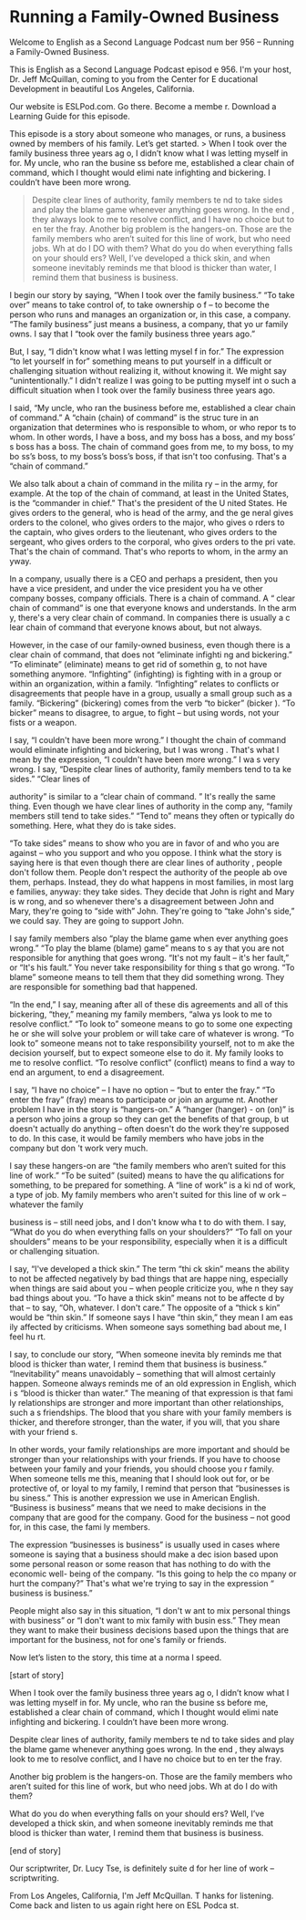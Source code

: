 # Running a Family-Owned Business

Welcome to English as a Second Language Podcast num ber 956 – Running a Family-Owned Business.

This is English as a Second Language Podcast episod e 956. I'm your host, Dr. Jeff McQuillan, coming to you from the Center for E ducational Development in beautiful Los Angeles, California.

Our website is ESLPod.com. Go there. Become a membe r. Download a Learning Guide for this episode.

This episode is a story about someone who manages, or runs, a business owned by members of his family. Let’s get started.  > When I took over the family business three years ag o, I didn’t know what I was letting myself in for. My uncle, who ran the busine ss before me, established a clear chain of command, which I thought would elimi nate infighting and bickering. I couldn’t have been more wrong.
> Despite clear lines of authority, family members te nd to take sides and play the blame game whenever anything goes wrong. In the end , they always look to me to resolve conflict, and I have no choice but to en ter the fray.
> Another big problem is the hangers-on. Those are the family members who aren’t suited for this line of work, but who need jobs. Wh at do I DO with them?
> What do you do when everything falls on your should ers? Well, I’ve developed a thick skin, and when someone inevitably reminds me that blood is thicker than water, I remind them that business is business.

I begin our story by saying, “When I took over the family business.” “To take over” means to take control of, to take ownership o f – to become the person who runs and manages an organization or, in this case, a company. “The family business” just means a business, a company, that yo ur family owns. I say that I “took over the family business three years ago.”

But, I say, “I didn't know what I was letting mysel f in for.” The expression “to let yourself in for” something means to put yourself in  a difficult or challenging situation without realizing it, without knowing it.  We might say “unintentionally.” I didn't realize I was going to be putting myself int o such a difficult situation when I took over the family business three years ago.

I said, “My uncle, who ran the business before me, established a clear chain of command.” A “chain (chain) of command” is the struc ture in an organization that determines who is responsible to whom, or who repor ts to whom. In other words, I have a boss, and my boss has a boss, and my boss’ s boss has a boss. The chain of command goes from me, to my boss, to my bo ss’s boss, to my boss’s boss’s boss, if that isn't too confusing. That's a “chain of command.”

We also talk about a chain of command in the milita ry – in the army, for example. At the top of the chain of command, at least in the  United States, is the “commander in chief.” That's the president of the U nited States. He gives orders to the general, who is head of the army, and the ge neral gives orders to the colonel, who gives orders to the major, who gives o rders to the captain, who gives orders to the lieutenant, who gives orders to  the sergeant, who gives orders to the corporal, who gives orders to the pri vate. That's the chain of command. That's who reports to whom, in the army an yway.

In a company, usually there is a CEO and perhaps a president, then you have a vice president, and under the vice president you ha ve other company bosses, company officials. There is a chain of command. A “ clear chain of command” is one that everyone knows and understands. In the arm y, there's a very clear chain of command. In companies there is usually a c lear chain of command that everyone knows about, but not always.

However, in the case of our family-owned business, even though there is a clear chain of command, that does not “eliminate infighti ng and bickering.” “To eliminate” (eliminate) means to get rid of somethin g, to not have something anymore. “Infighting” (infighting) is fighting with in a group or within an organization, within a family. “Infighting” relates  to conflicts or disagreements that people have in a group, usually a small group such as a family. “Bickering” (bickering) comes from the verb “to bicker” (bicker ). “To bicker” means to disagree, to argue, to fight – but using words, not  your fists or a weapon.

I say, “I couldn't have been more wrong.” I thought  the chain of command would eliminate infighting and bickering, but I was wrong . That's what I mean by the expression, “I couldn't have been more wrong.” I wa s very wrong. I say, “Despite clear lines of authority, family members tend to ta ke sides.” “Clear lines of

authority” is similar to a “clear chain of command. ” It's really the same thing. Even though we have clear lines of authority in the comp any, “family members still tend to take sides.” “Tend to” means they often or typically do something. Here, what they do is take sides.

“To take sides” means to show who you are in favor of and who you are against – who you support and who you oppose. I think what the story is saying here is that even though there are clear lines of authority , people don't follow them. People don't respect the authority of the people ab ove them, perhaps. Instead, they do what happens in most families, in most larg e families, anyway: they take sides. They decide that John is right and Mary is w rong, and so whenever there's a disagreement between John and Mary, they're going  to “side with” John. They're going to “take John's side,” we could say. They are going to support John.

I say family members also “play the blame game when ever anything goes wrong.” “To play the blame (blame) game” means to s ay that you are not responsible for anything that goes wrong. “It's not  my fault – it's her fault,” or “It's his fault.” You never take responsibility for thing s that go wrong. “To blame” someone means to tell them that they did something wrong. They are responsible for something bad that happened.

“In the end,” I say, meaning after all of these dis agreements and all of this bickering, “they,” meaning my family members, “alwa ys look to me to resolve conflict.” “To look to” someone means to go to some one expecting he or she will solve your problem or will take care of whatever is  wrong. “To look to” someone means not to take responsibility yourself, not to m ake the decision yourself, but to expect someone else to do it. My family looks to  me to resolve conflict. “To resolve conflict” (conflict) means to find a way to  end an argument, to end a disagreement.

I say, “I have no choice” – I have no option – “but  to enter the fray.” “To enter the fray” (fray) means to participate or join an argume nt. Another problem I have in the story is “hangers-on.” A “hanger (hanger) - on (on)” is a person who joins a group so they can get the benefits of that group, b ut doesn't actually do anything – often doesn't do the work they're supposed to do.  In this case, it would be family members who have jobs in the company but don 't work very much.

I say these hangers-on are “the family members who aren’t suited for this line of work.” “To be suited” (suited) means to have the qu alifications for something, to be prepared for something. A “line of work” is a ki nd of work, a type of job. My family members who aren't suited for this line of w ork – whatever the family

business is – still need jobs, and I don't know wha t to do with them. I say, “What do you do when everything falls on your shoulders?”  “To fall on your shoulders” means to be your responsibility, especially when it  is a difficult or challenging situation.

I say, “I've developed a thick skin.” The term “thi ck skin” means the ability to not be affected negatively by bad things that are happe ning, especially when things are said about you – when people criticize you, whe n they say bad things about you. “To have a thick skin” means not to be affecte d by that – to say, “Oh, whatever. I don't care.” The opposite of a “thick s kin” would be “thin skin.” If someone says I have “thin skin,” they mean I am eas ily affected by criticisms. When someone says something bad about me, I feel hu rt.

I say, to conclude our story, “When someone inevita bly reminds me that blood is thicker than water, I remind them that business is business.” “Inevitability” means unavoidably – something that will almost certainly happen. Someone always reminds me of an old expression in English, which i s “blood is thicker than water.” The meaning of that expression is that fami ly relationships are stronger and more important than other relationships, such a s friendships. The blood that you share with your family members is thicker, and therefore stronger, than the water, if you will, that you share with your friend s.

In other words, your family relationships are more important and should be stronger than your relationships with your friends.  If you have to choose between your family and your friends, you should choose you r family. When someone tells me this, meaning that I should look out for, or be protective of, or loyal to my family, I remind that person that “businesses is bu siness.” This is another expression we use in American English. “Business is  business” means that we need to make decisions in the company that are good  for the company. Good for the business – not good for, in this case, the fami ly members.

The expression “businesses is business” is usually used in cases where someone is saying that a business should make a dec ision based upon some personal reason or some reason that has nothing to do with the economic well- being of the company. “Is this going to help the co mpany or hurt the company?” That's what we're trying to say in the expression “ business is business.”

People might also say in this situation, “I don't w ant to mix personal things with business” or “I don't want to mix family with busin ess.” They mean they want to make their business decisions based upon the things  that are important for the business, not for one's family or friends.

Now let’s listen to the story, this time at a norma l speed.

[start of story]

When I took over the family business three years ag o, I didn’t know what I was letting myself in for. My uncle, who ran the busine ss before me, established a clear chain of command, which I thought would elimi nate infighting and bickering. I couldn’t have been more wrong.

Despite clear lines of authority, family members te nd to take sides and play the blame game whenever anything goes wrong. In the end , they always look to me to resolve conflict, and I have no choice but to en ter the fray.

Another big problem is the hangers-on. Those are the family members who aren’t suited for this line of work, but who need jobs. Wh at do I do with them?

What do you do when everything falls on your should ers? Well, I’ve developed a thick skin, and when someone inevitably reminds me that blood is thicker than water, I remind them that business is business.

[end of story]

Our scriptwriter, Dr. Lucy Tse, is definitely suite d for her line of work – scriptwriting.

From Los Angeles, California, I'm Jeff McQuillan. T hanks for listening. Come back and listen to us again right here on ESL Podca st.

